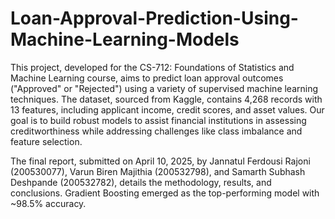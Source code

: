# Loan-Approval-Prediction-Using-Machine-Learning-Models
This project, developed for the CS-712: Foundations of Statistics and Machine Learning course, aims to predict loan approval outcomes ("Approved" or "Rejected") using a variety of supervised machine learning techniques. The dataset, sourced from Kaggle, contains 4,268 records with 13 features, including applicant income, credit scores, and asset values. Our goal is to build robust models to assist financial institutions in assessing creditworthiness while addressing challenges like class imbalance and feature selection.

The final report, submitted on April 10, 2025, by Jannatul Ferdousi Rajoni (200530077), Varun Biren Majithia (200532798), and Samarth Subhash Deshpande (200532782), details the methodology, results, and conclusions. Gradient Boosting emerged as the top-performing model with ~98.5% accuracy.
